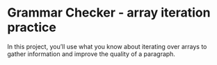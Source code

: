 # Grammar Checker - array iteration practice

In this project, you’ll use what you know about iterating over arrays to gather information and improve the quality of a paragraph.
